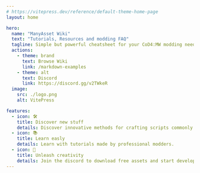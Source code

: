 ```yaml
---
# https://vitepress.dev/reference/default-theme-home-page
layout: home

hero:
  name: "ManyAsset Wiki"
  text: "Tutorials, Resources and modding FAQ"
  tagline: Simple but powerful cheatsheet for your CoD4:MW modding needs
  actions:
    - theme: brand
      text: Browse Wiki
      link: /markdown-examples
    - theme: alt
      text: Discord
      link: https://discord.gg/v2TWkeR
  image:
    src: ./logo.png
    alt: VitePress

features:
  - icon: 🛠️
    title: Discover new stuff
    details: Discover innovative methods for crafting scripts commonly found in popular servers.
  - icon: 📚
    title: Learn easly
    details: Learn with tutorials made by professional modders.
  - icon: 🚀
    title: Unleash creativity
    details: Join the discord to download free assets and start developing your mod.
---
```


